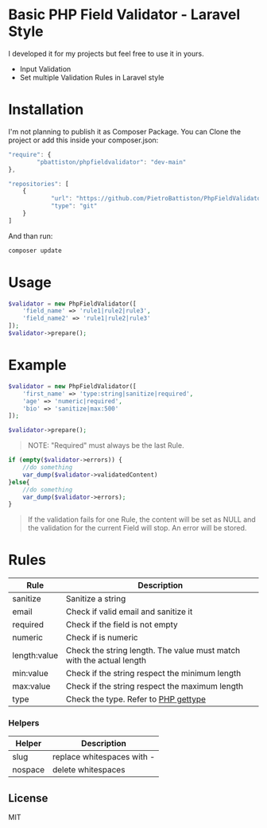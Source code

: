 # Basic PHP Field Validator - Laravel Style
I developed it for my projects but feel free to use it in yours.

  - Input Validation 
  - Set multiple Validation Rules in Laravel style
  

# Installation
I'm not planning to publish it as Composer Package. You can Clone the project or add this inside your composer.json:
```javascript
"require": {
    	"pbattiston/phpfieldvalidator": "dev-main"
},

"repositories": [ 
    {
            "url": "https://github.com/PietroBattiston/PhpFieldValidator.git",
            "type": "git"
    }
]
```
And than run:
```sh
composer update
```

# Usage

```php
$validator = new PhpFieldValidator([
	'field_name' => 'rule1|rule2|rule3',
	'field_name2' => 'rule1|rule2|rule3'
]);
$validator->prepare();
```

# Example

```php
$validator = new PhpFieldValidator([
    'first_name' => 'type:string|sanitize|required',
    'age' => 'numeric|required',
    'bio' => 'sanitize|max:500'
]);

$validator->prepare();
```
> NOTE: "Required" must always be the last Rule.
```php
if (empty($validator->errors)) {
    //do something
    var_dump($validator->validatedContent)
}else{
    //do something
	var_dump($validator->errors);
}
```

> If the validation fails for one Rule, the content will be set as NULL and the validation for the current Field will stop. An error will be stored.

# Rules

| Rule | Description |
| ------| ------ |
| sanitize | Sanitize a string |
| email | Check if valid email and sanitize it |
| required | Check if the field is not empty |
| numeric | Check if is numeric |
| length:value | Check the string length. The value must match with the actual length |
| min:value | Check if the string respect the minimum length  |
| max:value | Check if the string respect the maximum length |
| type | Check the type. Refer to [PHP gettype](https://www.php.net/manual/en/function.gettype.php)  |

### Helpers
| Helper | Description |
| ------| ------ |
| slug | replace whitespaces with - |
| nospace | delete whitespaces |

License
----

MIT
